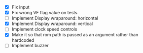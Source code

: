- [x] Fix input
- [x] Fix wrong VF flag value on tests
- [ ] Implement Display wraparound: horizontal
- [x] Implement Display wraparound: vertical
- [ ] Implement clock speed controls
- [x] Make it so that rom path is passed as an argument rather than hardcoded
- [ ] Implement buzzer
